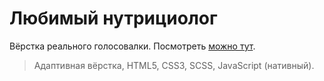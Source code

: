 # Любимый нутрициолог

Вёрстка реального голосовалки.
Посмотреть [можно тут](https://andrey-nee.github.io/Vote-Nutritionist).
>Адаптивная вёрстка, HTML5, CSS3, SCSS, JavaScript (нативный).
